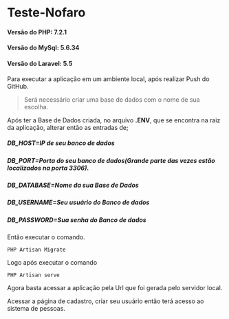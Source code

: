 # Teste-Nofaro
<h4>Versão do PHP: 7.2.1</h4>
<h4>Versão do MySql: 5.6.34</h4>
<h4>Versão do Laravel: 5.5</h4>

Para executar a aplicação em um ambiente local, após realizar Push do GitHub.

>Será necessário criar uma base de dados com o nome de sua escolha.

Após ter a Base de Dados criada, no arquivo <b>.ENV</b>, que se encontra na raiz da aplicação, alterar então as entradas de;

<h5>DB_HOST=IP de seu banco de dados</h5>
<h5>DB_PORT=Porta do seu banco de dados(Grande parte das vezes estão localizados na porta 3306).</h5>
<h5>DB_DATABASE=Nome da sua Base de Dados</h5>
<h5>DB_USERNAME=Seu usuário do Banco de dados</h5>
<h5>DB_PASSWORD=Sua senha do Banco de dados</h5>

Então executar o comando.

<code>PHP Artisan Migrate</code>

Logo após executar o comando 

<code>PHP Artisan serve</code>

Agora basta acessar a aplicação pela Url que foi gerada pelo servidor local.

Acessar a página de cadastro, criar seu usuário então terá acesso ao sistema de pessoas.
